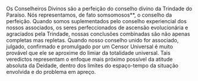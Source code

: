 ﻿Os Conselheiros Divinos são a perfeição do conselho divino da Trindade do Paraíso. Nós representamos, de fato somsomosos**, o conselho da perfeição. Quando somos suplementados pelo conselho experiencial dos nossos associados, os seres perfeccionados de ascensão evolucionária e agraciados pela Trindade, nossas conclusões combinadas são não apenas completas mas repletas. Quando nosso conselho unido for associado, julgado, confirmado e promulgado por um Censor Universal é muito provável que ele se aproxime do limiar da totalidade universal. Tais veredictos representam o enfoque mais próximo possível da atitude absoluta da Deidade, dentro dos limites do espaço-tempo da situação envolvida e do problema em apreço.